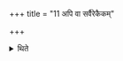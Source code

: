 +++
title = "11 अपि वा सर्वैरेकैकम्"

+++

<details><summary>थिते</summary>

11. Or he does this with all (the formulae) in connection with each (of the Mahavīras). (He does the same) in connection with the other (utensils) silently (without any formula). 
</details>
